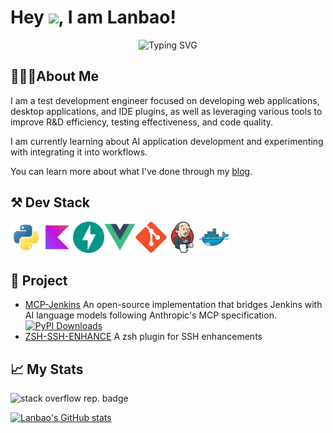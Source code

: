 # Hey <img src="https://raw.githubusercontent.com/MartinHeinz/MartinHeinz/master/wave.gif" width="30px">, I am Lanbao!

<div align="center">
  <img src="https://readme-typing-svg.herokuapp.com?font=Fira+Code&pause=1000&color=2E8DF7&background=98FF3500&center=true&vCenter=true&width=500&lines=Test+Development+Engineer;Backend+Developer;Desktop+App;AI+Enthusiast" alt="Typing SVG" />
</div>

## 🧑🏻‍💻About Me

I am a test development engineer focused on developing web applications, desktop applications, and IDE plugins, 
as well as leveraging various tools to improve R&D efficiency, testing effectiveness, and code quality.

I am currently learning about AI application development and experimenting with integrating it into workflows.

You can learn more about what I've done through my [blog](https://lanbaoshen.github.io).

## ⚒️ Dev Stack

<img src="https://github.com/devicons/devicon/blob/master/icons/python/python-original.svg" alt="python" width="50" height="50"/><img src="https://github.com/devicons/devicon/blob/master/icons/kotlin/kotlin-original.svg" alt="kotlin" width="50" height="50"/><img src="https://github.com/devicons/devicon/blob/master/icons/fastapi/fastapi-original.svg" alt="fastapi" width="50" height="50"/><img src="https://github.com/devicons/devicon/blob/master/icons/vuejs/vuejs-original.svg" alt="vuejs" width="50" height="50"/><img src="https://github.com/devicons/devicon/blob/master/icons/git/git-original.svg" alt="git" width="50" height="50"/><img src="https://github.com/devicons/devicon/blob/master/icons/jenkins/jenkins-original.svg" alt="jenkins" width="50" height="50"/><img src="https://github.com/devicons/devicon/blob/master/icons/docker/docker-original.svg" alt="docker" width="50" height="50"/>

## 📑 Project

- [MCP-Jenkins](https://github.com/lanbaoshen/mcp-jenkins) An open-source implementation that bridges Jenkins with AI language models following Anthropic's MCP specification. [![PyPI Downloads](https://static.pepy.tech/badge/mcp-jenkins)](https://pepy.tech/projects/mcp-jenkins)
- [ZSH-SSH-ENHANCE](https://github.com/lanbaoshen/zsh-ssh-enhance) A zsh plugin for SSH enhancements

## 📈 My Stats

![stack overflow rep. badge](https://stackoverflow-badge.herokuapp.com/stackoverflow?username=18602881&amp;period=day&amp;mini=false)

[![Lanbao's GitHub stats](https://github-readme-stats.vercel.app/api?username=lanbaoshen&show_icons=true&theme=tokyonight)](https://github.com/anuraghazra/github-readme-stats)

